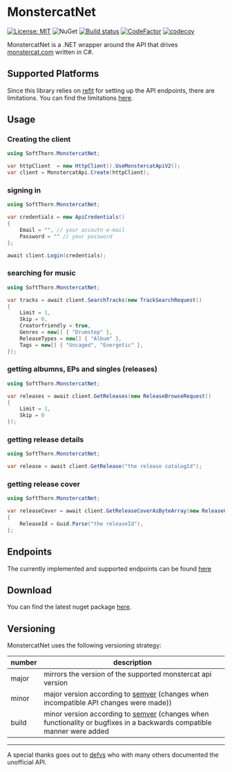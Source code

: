 # MonstercatNet

[![License: MIT](https://img.shields.io/badge/License-MIT-blue.svg)](https://github.com/Insire/Maple/blob/master/license.md)
![NuGet](https://img.shields.io/nuget/v/MonstercatNet)
[![Build status](https://dev.azure.com/SoftThorn/MonstercatNet/_apis/build/status/MonstercatNet-CD)](https://dev.azure.com/SoftThorn/MonstercatNet/_build/latest?definitionId=3)
[![CodeFactor](https://www.codefactor.io/repository/github/insire/monstercatnet/badge)](https://www.codefactor.io/repository/github/insire/monstercatnet)
[![codecov](https://codecov.io/gh/Insire/MonstercatNet/branch/master/graph/badge.svg)](https://codecov.io/gh/Insire/MonstercatNet)

MonstercatNet is a .NET wrapper around the API that drives [monstercat.com](https://www.monstercat.com/) written in C#.

## Supported Platforms

Since this library relies on [refit](https://github.com/reactiveui/refit) for setting up the API endpoints, there are limitations. You can find the limitations [here](https://github.com/reactiveui/refit#where-does-this-work).

## Usage

### Creating the client

```cs
using SoftThorn.MonstercatNet;

var httpClient  = new HttpClient().UseMonstercatApiV2();
var client = MonstercatApi.Create(httpClient);
```

### signing in

```cs
using SoftThorn.MonstercatNet;

var credentials = new ApiCredentials()
{
    Email = "", // your accoutn e-mail
    Password = "" // your password
};

await client.Login(credentials);
```

### searching for music

```cs
using SoftThorn.MonstercatNet;

var tracks = await client.SearchTracks(new TrackSearchRequest()
{
    Limit = 1,
    Skip = 0,
    Creatorfriendly = true,
    Genres = new[] { "Drumstep" },
    ReleaseTypes = new[] { "Album" },
    Tags = new[] { "Uncaged", "Energetic" },
});
```

### getting albumns, EPs and singles (releases)

```cs
using SoftThorn.MonstercatNet;

var releases = await client.GetReleases(new ReleaseBrowseRequest()
{
    Limit = 1,
    Skip = 0
});
```

### getting release details

```cs
using SoftThorn.MonstercatNet;

var release = await client.GetRelease("the release catalogId");
```

### getting release cover

```cs
using SoftThorn.MonstercatNet;

var releaseCover = await client.GetReleaseCoverAsByteArray(new ReleaseCoverRequest()
{
    ReleaseId = Guid.Parse("the releaseId"),
};
```

## Endpoints

The currently implemented and supported endpoints can be found [here](endpoints.md)

## Download

You can find the latest nuget package [here](https://www.nuget.org/packages/MonstercatNet/).

## Versioning

MonstercatNet uses the following versioning strategy:

|number|description|
| - | - |
|major|mirrors the version of the supported monstercat api version|
|minor|major version according to [semver](https://semver.org/) (changes when incompatible API changes were made))|
|build|minor version according to [semver](https://semver.org/) (changes when functionality or bugfixes in a backwards compatible manner were added|
----
A special thanks goes out to [defvs](https://github.com/defvs/connect-v2-docs) who with many others documented the unofficial API.
